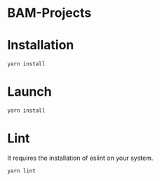 BAM-Projects
=


# Installation

```
yarn install
```

# Launch

```
yarn install
```

# Lint

It requires the installation of eslint on your system.

```
yarn lint
```